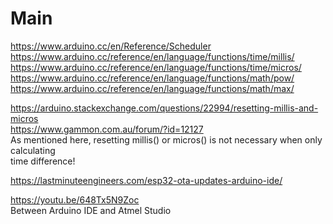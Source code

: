 # Main
https://www.arduino.cc/en/Reference/Scheduler  
https://www.arduino.cc/reference/en/language/functions/time/millis/  
https://www.arduino.cc/reference/en/language/functions/time/micros/  
https://www.arduino.cc/reference/en/language/functions/math/pow/  
https://www.arduino.cc/reference/en/language/functions/math/max/  

https://arduino.stackexchange.com/questions/22994/resetting-millis-and-micros  
https://www.gammon.com.au/forum/?id=12127  
As mentioned here, resetting millis() or micros() is not necessary when only calculating  
time difference!  

https://lastminuteengineers.com/esp32-ota-updates-arduino-ide/  

https://youtu.be/648Tx5N9Zoc  
Between Arduino IDE and Atmel Studio  
